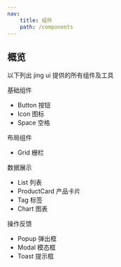 ```yaml
---
nav:
    title: 组件
    path: /components
---
```


## 概览

以下列出 jing ui 提供的所有组件及工具

基础组件

-   Button 按钮
-   Icon 图标
-   Space 空格

布局组件

-   Grid 栅栏

数据展示

-   List 列表
-   ProductCard 产品卡片
-   Tag 标签
-   Chart 图表

操作反馈

-   Popup 弹出框
-   Modal 模态框
-   Toast 提示框
